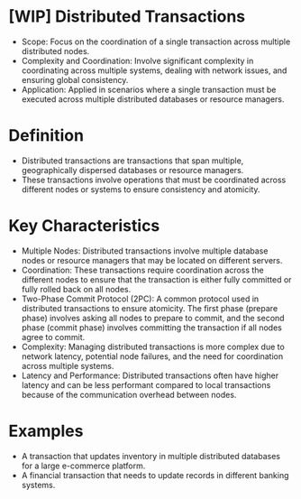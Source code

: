 # [WIP] Distributed Transactions

- Scope: Focus on the coordination of a single transaction across multiple distributed nodes.
- Complexity and Coordination: Involve significant complexity in coordinating across multiple systems, dealing with network issues, and ensuring global consistency.
- Application: Applied in scenarios where a single transaction must be executed across multiple distributed databases or resource managers.

# Definition

- Distributed transactions are transactions that span multiple, geographically dispersed databases or resource managers.
- These transactions involve operations that must be coordinated across different nodes or systems to ensure consistency and atomicity.

# Key Characteristics

- Multiple Nodes: Distributed transactions involve multiple database nodes or resource managers that may be located on different servers.
- Coordination: These transactions require coordination across the different nodes to ensure that the transaction is either fully committed or fully rolled back on all nodes.
- Two-Phase Commit Protocol (2PC): A common protocol used in distributed transactions to ensure atomicity. The first phase (prepare phase) involves asking all nodes to prepare to commit, and the second phase (commit phase) involves committing the transaction if all nodes agree to commit.
- Complexity: Managing distributed transactions is more complex due to network latency, potential node failures, and the need for coordination across multiple systems.
- Latency and Performance: Distributed transactions often have higher latency and can be less performant compared to local transactions because of the communication overhead between nodes.

# Examples

- A transaction that updates inventory in multiple distributed databases for a large e-commerce platform.
- A financial transaction that needs to update records in different banking systems.
